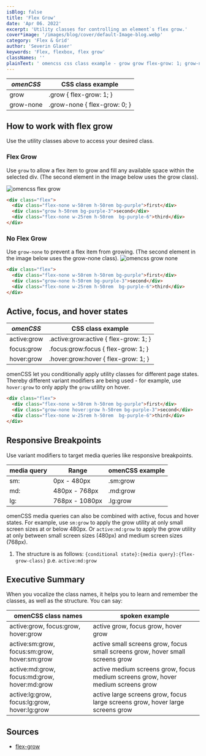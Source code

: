 ```yaml
---
isBlog: false
title: 'Flex Grow'
date: 'Apr 06. 2022'
excerpt: 'Utility classes for controlling an element`s flex grow.'
cover*image: '/images/blog/cover/default-Image-blog.webp'
category: 'Flex & Grid'
author: 'Severin Glaser'
keywords: 'Flex, flexbox, flex grow'
classNames: ''
plainText: ' omencss css class example - grow grow flex-grow: 1; grow-none grow-none flex-grow: 0; how to work with flex grow use the utility classes above to access your desired class flex grow use `grow` to allow a flex item to grow and fill any available space within the selected div the second element in the image below uses the grow class ! omencss flex grow images docs flex grow webp?style=centerme  no flex grow use `grow-none` to prevent a flex item from growing the second element in the image below uses the grow-none class ! omencss grow none images docs flex grow-none webp?style=centerme  active focus and hover states omencss css class example - active:grow active :grow:active flex-grow: 1; focus:grow focus :grow:focus flex-grow: 1; hover:grow hover :grow:hover flex-grow: 1; omencss let you conditionally apply utility classes for different page states thereby different variant modifiers are being used - for example use `hover:grow` to only apply the `grow` utility on hover  responsive breakpoints use variant modifiers to target media queries like responsive breakpoints media query range omencss example - - sm: 0px - 480px sm:grow md: 480px - 768px md:grow lg: 768px - 1080px lg:grow omencss media queries can also be combined with active focus and hover states for example use `sm:grow` to apply the grow utility at only small screen sizes at or below 480px or `active:md:grow` to apply the grow utility at only between small screen sizes 480px and medium screen sizes 768px 1 the structure is as follows: ` conditional state : media query : flex-grow-class ` p e `active:md:grow` executive summary when you vocalize the class names it helps you to learn and remember the classes as well as the structure you can say: omencss class names spoken example active:grow focus:grow hover:grow active grow focus grow hover grow active:sm:grow focus:sm:grow hover:sm:grow active small screens grow focus small screens grow hover small screens grow active:md:grow focus:md:grow hover:md:grow active medium screens grow focus medium screens grow hover medium screens grow active:lg:grow focus:lg:grow hover:lg:grow active large screens grow focus large screens grow hover large screens grow sources - flex-grow https: developer mozilla org en-us docs web css flex-grow '
---
```


| _omenCSS_ | CSS class example            |
| --------- | ---------------------------- |
| grow      | .grow { flex-grow: 1; }      |
| grow-none | .grow-none { flex-grow: 0; } |

## How to work with flex grow

Use the utility classes above to access your desired class.

### Flex Grow

Use `grow` to allow a flex item to grow and fill any available space within the selected div. (The second element in the image below uses the grow class).

![omencss flex grow](/images/docs/flex/grow.webp?style=centerme)

```html
<div class="flex">
  <div class="flex-none w-50rem h-50rem bg-purple">first</div>
  <div class="grow h-50rem bg-purple-3">second</div>
  <div class="flex-none w-25rem h-50rem  bg-purple-6">third</div>
</div>
```

### No Flex Grow

Use `grow-none` to prevent a flex item from growing. (The second element in the image below uses the grow-none class).
![omencss grow none](/images/docs/flex/grow-none.webp?style=centerme)

```html
<div class="flex">
  <div class="flex-none w-50rem h-50rem bg-purple">first</div>
  <div class="grow-none h-50rem bg-purple-3">second</div>
  <div class="flex-none w-25rem h-50rem  bg-purple-6">third</div>
</div>
```

## Active, focus, and hover states

| _omenCSS_   | CSS class example                      |
| ----------- | -------------------------------------- |
| active:grow | .active\:grow:active { flex-grow: 1; } |
| focus:grow  | .focus\:grow:focus { flex-grow: 1; }   |
| hover:grow  | .hover\:grow:hover { flex-grow: 1; }   |

omenCSS let you conditionally apply utility classes for different page states. Thereby different variant modifiers are being used - for example, use `hover:grow` to only apply the `grow` utility on hover.

```html
<div class="flex">
  <div class="flex-none w-50rem h-50rem bg-purple">first</div>
  <div class="grow-none hover:grow h-50rem bg-purple-3">second</div>
  <div class="flex-none w-25rem h-50rem  bg-purple-6">third</div>
</div>
```

## Responsive Breakpoints

Use variant modifiers to target media queries like responsive breakpoints.

| media query | Range          | omenCSS example |
| ----------- | -------------- | --------------- |
| sm:         | 0px - 480px    | .sm:grow        |
| md:         | 480px - 768px  | .md:grow        |
| lg:         | 768px - 1080px | .lg:grow        |

omenCSS media queries can also be combined with active, focus and hover states. For example, use `sm:grow` to apply the grow utility at only small screen sizes at or below 480px. Or `active:md:grow` to apply the grow utility at only between small screen sizes (480px) and medium screen sizes (768px).

1. The structure is as follows: `{conditional state}:{media query}:{flex-grow-class}` p.e. `active:md:grow`

## Executive Summary

When you vocalize the class names, it helps you to learn and remember the classes, as well as the structure. You can say:

| omenCSS class names                          | spoken example                                                                   |
| -------------------------------------------- | -------------------------------------------------------------------------------- |
| active:grow, focus:grow, hover:grow          | active grow, focus grow, hover grow                                              |
| active:sm:grow, focus:sm:grow, hover:sm:grow | active small screens grow, focus small screens grow, hover small screens grow    |
| active:md:grow, focus:md:grow, hover:md:grow | active medium screens grow, focus medium screens grow, hover medium screens grow |
| active:lg:grow, focus:lg:grow, hover:lg:grow | active large screens grow, focus large screens grow, hover large screens grow    |

## Sources

- [flex-grow](https://developer.mozilla.org/en-US/docs/Web/CSS/flex-grow)

